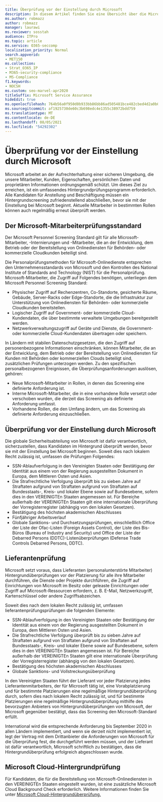 ```yaml
---
title: Überprüfung vor der Einstellung durch Microsoft
description: In diesem Artikel finden Sie eine Übersicht über die Microsoft-Vorarbeitsprüfungen für Microsoft 365.
ms.author: robmazz
author: robmazz
manager: laurawi
ms.reviewer: sosstah
audience: ITPro
ms.topic: article
ms.service: O365-seccomp
localization_priority: Normal
search.appverid:
- MET150
ms.collection:
- Strat_O365_IP
- M365-security-compliance
- MS-Compliance
f1.keywords:
- NOCSH
ms.custom: seo-marvel-apr2020
titleSuffix: Microsoft Service Assurance
hideEdit: true
ms.openlocfilehash: 764b56a0f950d0b933bb86bb86ad505481bce482cbed4d2a0b06a4969b1c6661
ms.sourcegitcommit: af1925730de60c3b698edc4e1355c38972bdd759
ms.translationtype: MT
ms.contentlocale: de-DE
ms.lasthandoff: 08/05/2021
ms.locfileid: "54292302"
---
```

# <a name="microsoft-pre-employment-screening"></a>Überprüfung vor der Einstellung durch Microsoft

Microsoft arbeitet an der Aufrechterhaltung einer sicheren Umgebung, die unsere Mitarbeiter, Kunden, Eigenschaften, persönlichen Daten und proprietären Informationen ordnungsgemäß schützt. Um dieses Ziel zu erreichen, ist ein umfassendes Hintergrundprüfungsprogramm erforderlich. Alle Kandidaten für Anstellung und Beschäftigung müssen ein Hintergrundscreening zufriedenstellend abschließen, bevor sie mit der Einstellung bei Microsoft beginnt. Aktuelle Mitarbeiter in bestimmten Rollen können auch regelmäßig erneut überprüft werden.

## <a name="the-microsoft-personnel-screening-standard"></a>Der Microsoft-Mitarbeiterprüfungsstandard

Der Microsoft Personnel Screening Standard gilt für alle Microsoft-Mitarbeiter, -Internierungen und -Mitarbeiter, die an der Entwicklung, dem Betrieb oder der Bereitstellung von Onlinediensten für Behörden- oder kommerzielle Cloudkunden beteiligt sind.

Die Personalprüfungsmethoden für Microsoft-Onlinedienste entsprechen den Unternehmensstandards von Microsoft und den Kontrollen des National Institute of Standards and Technology (NIST) für die Personalprüfung. Microsoft-Mitarbeiter, die Zugriff auf Folgendes benötigen, unterliegen dem Microsoft Personnel Screening Standard:

- Physischer Zugriff auf Rechenzentren, Co-Standorte, gesicherte Räume, Gebäude, Server-Racks oder Edge-Standorte, die die Infrastruktur zur Unterstützung von Onlinediensten für Behörden- oder kommerzielle Cloudkunden bereitstellen.
- Logischer Zugriff auf Government- oder kommerzielle Cloud-Kundendaten, die über bestimmte verwaltete Umgebungen bereitgestellt werden.
- Netzwerkverwaltungszugriff auf Geräte und Dienste, die Government- oder kommerzielle Cloud-Kundendaten übertragen oder speichern.

In Ländern mit stabilen Datenschutzgesetzen, die den Zugriff auf personenbezogene Informationen einschränken, können Mitarbeiter, die an der Entwicklung, dem Betrieb oder der Bereitstellung von Onlinediensten für Kunden mit Behörden oder kommerziellen Clouds beteiligt sind, zusätzlichen Prüfungen unterzogen werden. Zu den spezifischen personalbezogenen Ereignissen, die Überprüfungsanforderungen auslösen, gehören:

- Neue Microsoft-Mitarbeiter in Rollen, in denen das Screening eine definierte Anforderung ist.
- Interne Microsoft-Mitarbeiter, die in eine vorhandene Rolle versetzt oder verschoben wurden, die derzeit das Screening als definierte Anforderung umfasst.
- Vorhandene Rollen, die den Umfang ändern, um das Screening als definierte Anforderung einzuschließen.

## <a name="microsoft-pre-employment-screening"></a>Überprüfung vor der Einstellung durch Microsoft

Die globale Sicherheitsabteilung von Microsoft ist dafür verantwortlich, sicherzustellen, dass Kandidaten im Hintergrund überprüft werden, bevor sie mit der Einstellung bei Microsoft beginnen.
Soweit dies nach lokalem Recht zulässig ist, umfassen die Prüfungen Folgendes:

- SSN-Ablaufverfolgung in den Vereinigten Staaten oder Bestätigung der Identität aus einem von der Regierung ausgestellten Dokument in Europa, dem Mittleren Osten und Asien.
- Die Strafrechtliche Verfolgung überprüft bis zu sieben Jahre auf Straftaten aufgrund von Straftaten aufgrund von Straftaten auf Bundesstaats-, Kreis- und lokaler Ebene sowie auf Bundesebene, sofern dies in den VEREINIGTEn Staaten angemessen ist. Für Bereiche außerhalb der VEREINIGTEn Staaten gilt eine internationale Überprüfung der Vorregisterregister (abhängig von den lokalen Gesetzen).
- Bestätigung des höchsten akademischen Abschlusses
- Fünfjähriger Arbeitsverlauf
- Globale Sanktions- und Durchsetzungsprüfungen, einschließlich Office der Liste der Ofac-Listen (Foreign Assets Control), der Liste des Bis-Büros (Bureau of Industry and Security) und Office der Liste der Debarred Persons (DDTC)-Listenüberprüfungen (Defense Trade Controls Debarred Persons, DDTC).

## <a name="supplier-screening"></a>Lieferantenprüfung

Microsoft setzt voraus, dass Lieferanten (personalunterstörte Mitarbeiter) Hintergrundüberprüfungen vor der Platzierung für alle ihre Mitarbeiter durchführen, die Dienste oder Projekte durchführen, die Zugriff auf Einrichtungen von Microsoft im Besitz oder geleaste Einrichtungen oder Zugriff auf Microsoft-Ressourcen erfordern, z. B. E-Mail, Netzwerkzugriff, Kartenschlüssel oder andere Zugriffsabzeichen.

Soweit dies nach dem lokalen Recht zulässig ist, umfassen lieferantenprüfungsprüfungen die folgenden Elemente:

- SSN-Ablaufverfolgung in den Vereinigten Staaten oder Bestätigung der Identität aus einem von der Regierung ausgestellten Dokument in Europa, dem Mittleren Osten und Asien.
- Die Strafrechtliche Verfolgung überprüft bis zu sieben Jahre auf Straftaten aufgrund von Straftaten aufgrund von Straftaten auf Bundesstaats-, Kreis- und lokaler Ebene sowie auf Bundesebene, sofern dies in den VEREINIGTEn Staaten angemessen ist. Für Bereiche außerhalb der VEREINIGTEn Staaten gilt eine internationale Überprüfung der Vorregisterregister (abhängig von den lokalen Gesetzen).
- Bestätigung des höchsten akademischen Abschlusses
- Globale Sanktions- und Vollstreckungsüberprüfung

In den Vereinigten Staaten führt der Lieferant vor jeder Platzierung jedes Lieferantenmitarbeiters, der für Microsoft tätig ist, eine Vorabplatzierung und für bestimmte Platzierungen eine regelmäßige Hintergrundüberprüfung durch, sofern dies nach lokalem Recht zulässig ist, und für bestimmte Platzierungen eine regelmäßige Hintergrundüberprüfung mithilfe des bevorzugten Anbieters von Hintergrundüberprüfungen von Microsoft, der Microsoft gegenüber bestätigt, dass das Screening den Microsoft-Standard erfüllt. 

International wird die entsprechende Anforderung bis September 2020 in allen Ländern implementiert, und wenn sie derzeit nicht implementiert ist, legt der Vertrag mit dem Drittanbieter die Anforderungen von Microsoft für die Überprüfung fest, die durchgeführt werden müssen, und der Lieferant ist dafür verantwortlich, Microsoft schriftlich zu bestätigen, dass die Hintergrundüberprüfung erfolgreich abgeschlossen wurde.

## <a name="microsoft-cloud-background-check"></a>Microsoft Cloud-Hintergrundprüfung

Für Kandidaten, die für die Bereitstellung von Microsoft-Onlinediensten in den VEREINIGTEn Staaten eingestellt wurden, ist eine zusätzliche Microsoft Cloud Background Check erforderlich. Weitere Informationen finden Sie unter [Microsoft Cloud-Hintergrundüberprüfung.](assurance-cloud-background-check.md)